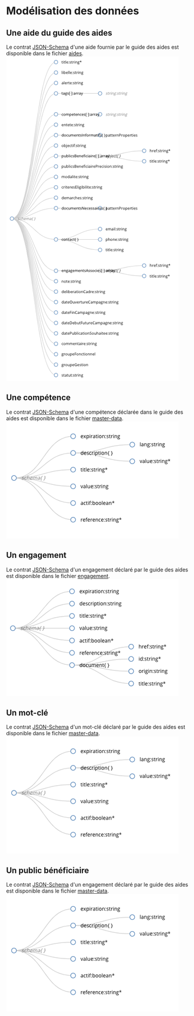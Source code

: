 # Modélisation des données

## Une aide du guide des aides

Le contrat [JSON-Schema](https://json-schema.org) d'une aide fournie par le guide des aides est disponible dans le fichier [aides](./aide-noAdditionalProperties.json).
![modèle](/aide.png "Schéma d'une aide")

## Une compétence

Le contrat [JSON-Schema](https://json-schema.org) d'une compétence déclarée dans le guide des aides est disponible dans le fichier [master-data](./master-data-record-noAdditionalProperties.json).
![modèle](/master-data-record.png "donnée liée")

## Un engagement

Le contrat [JSON-Schema](https://json-schema.org) d'un engagement déclaré par le guide des aides est disponible dans le fichier [engagement](./engagement-noAdditionalProperties.json).
![modèle](/engagement.png "Schéma d'un engagement")

## Un mot-clé

Le contrat [JSON-Schema](https://json-schema.org) d'un mot-clé déclaré par le guide des aides est disponible dans le fichier [master-data](./master-data-record-noAdditionalProperties.json).
![modèle](/master-data-record.png "donnée liée")

## Un public bénéficiaire

Le contrat [JSON-Schema](https://json-schema.org) d'un engagement déclaré par le guide des aides est disponible dans le fichier [master-data](./master-data-record-noAdditionalProperties.json).
![modèle](/master-data-record.png "donnée liée")
